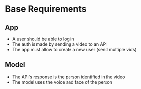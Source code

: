 # Base Requirements

## App

- A user should be able to log in
- The auth is made by sending a video to an API
- The app must allow to create a new user (send multiple vids)

## Model

- The API's response is the person identified in the video
- The model uses the voice and face of the person
